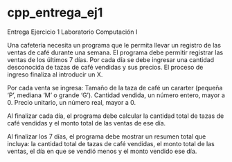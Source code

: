 # cpp_entrega_ej1
Entrega Ejercicio 1 Laboratorio Computación I

Una cafetería necesita un programa que le permita llevar un registro de las ventas de café durante una semana. El programa debe permitir registrar las ventas de los últimos 7 días. Por cada día se debe ingresar una cantidad desconocida de tazas de café vendidas y sus precios. El proceso de ingreso finaliza al introducir un X.

Por cada venta se ingresa:
Tamaño de la taza de café un cararter (pequeña ‘P’, mediana ‘M’ o grande ‘G’).
Cantidad vendida, un número entero, mayor a 0.
Precio unitario, un número real, mayor a 0.

Al finalizar cada día, el programa debe calcular la cantidad total de tazas de café vendidas y el monto total de las ventas de ese día.

Al finalizar los 7 días, el programa debe mostrar un resumen total que incluya: la cantidad total de tazas de café vendidas, el monto total de las ventas, el día en que se vendió menos y el monto vendido ese día.
